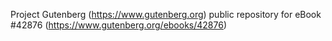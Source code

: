 Project Gutenberg (https://www.gutenberg.org) public repository for eBook #42876 (https://www.gutenberg.org/ebooks/42876)
